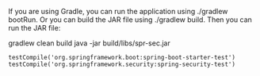 If you are using Gradle, you can run the application using ./gradlew bootRun. 
Or you can build the JAR file using ./gradlew build. 
Then you can run the JAR file:

gradlew clean build
java -jar build/libs/spr-sec.jar


	testCompile('org.springframework.boot:spring-boot-starter-test')
	testCompile('org.springframework.security:spring-security-test')
